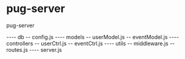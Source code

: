 # pug-server

pug-server

---- db
     -- config.js
---- models
     -- userModel.js
     -- eventModel.js
---- controllers
     -- userCtrl.js
     -- eventCtrl.js
---- utils
     -- middleware.js
     -- routes.js
---- server.js 

